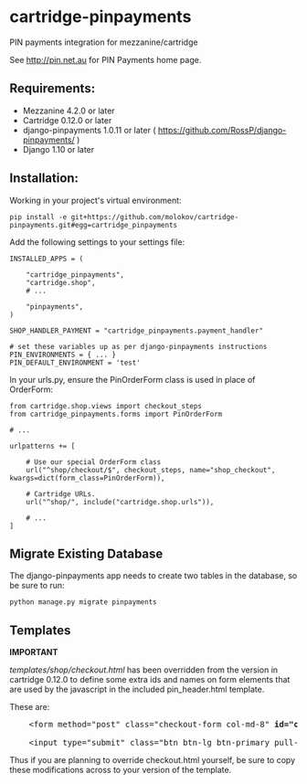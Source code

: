 # cartridge-pinpayments

PIN payments integration for mezzanine/cartridge

See http://pin.net.au for PIN Payments home page.

## Requirements:

* Mezzanine 4.2.0 or later
* Cartridge 0.12.0 or later
* django-pinpayments 1.0.11 or later ( https://github.com/RossP/django-pinpayments/ )
* Django 1.10 or later

## Installation:
Working in your project's virtual environment:

	pip install -e git+https://github.com/molokov/cartridge-pinpayments.git#egg=cartridge_pinpayments

Add the following settings to your settings file:

	INSTALLED_APPS = (

  		"cartridge_pinpayments",
  		"cartridge.shop",
  		# ...

  		"pinpayments",
	)

	SHOP_HANDLER_PAYMENT = "cartridge_pinpayments.payment_handler"

	# set these variables up as per django-pinpayments instructions
	PIN_ENVIRONMENTS = { ... }
	PIN_DEFAULT_ENVIRONMENT = 'test'

In your urls.py, ensure the PinOrderForm class is used in place of OrderForm:

	from cartridge.shop.views import checkout_steps
	from cartridge_pinpayments.forms import PinOrderForm

	# ...

	urlpatterns += [

    	# Use our special OrderForm class
    	url("^shop/checkout/$", checkout_steps, name="shop_checkout", kwargs=dict(form_class=PinOrderForm)),

    	# Cartridge URLs.
    	url("^shop/", include("cartridge.shop.urls")),

    	# ...
    ]


## Migrate Existing Database

The django-pinpayments app needs to create two tables in the database, so be sure to run:

	python manage.py migrate pinpayments


## Templates

**IMPORTANT**

*templates/shop/checkout.html* has been overridden from the version in cartridge 0.12.0 to define some extra ids and names on form elements that are used by the javascript in the included pin_header.html template.

These are:

<pre>
	&lt;form method="post" class="checkout-form col-md-8" <b>id="checkout-form"</b> &gt;

	&lt;input type="submit" class="btn btn-lg btn-primary pull-right" <b>name="next"</b> value="{% trans "Next" %}"&gt;
</pre>

Thus if you are planning to override checkout.html yourself, be sure to copy these modifications across to your version of the template.


